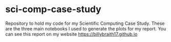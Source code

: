 # sci-comp-case-study
Repository to hold my code for my Scientific Computing Case Study. These are the three main notebooks I used to generate the plots for my report. You can see this report on my website https://billybraith17.github.io
